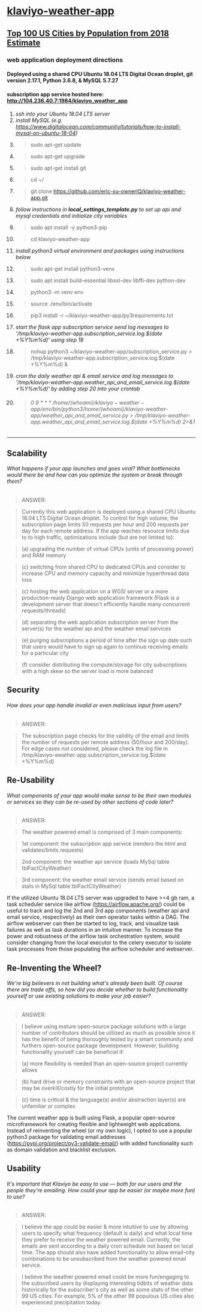 # [klaviyo-weather-app](https://www.klaviyo.com/weather-app)
## [Top 100 US Cities by Population from 2018 Estimate](https://en.wikipedia.org/wiki/List_of_United_States_cities_by_population)
### web application deployment directions
#### Deployed using a shared CPU Ubuntu 18.04 LTS Digital Ocean droplet, git version 2.17.1, Python 3.6.8, & MySQL 5.7.27 
#### subscription app service hosted here: http://104.236.40.7:1984/klaviyo_weather_app
1. *ssh into your Ubuntu 18.04 LTS server*
2. *install MySQL (e.g. https://www.digitalocean.com/community/tutorials/how-to-install-mysql-on-ubuntu-18-04)*
3. > sudo apt-get update
4. > sudo apt-get upgrade
5. > sudo apt-get install git
6. > cd ~/
7. > git clone https://github.com/eric-xu-ownerIQ/klaviyo-weather-app.git
8. *follow instructions in **local_settings_template.py** to set up api and mysql credentials and initialize city variables*
9. > sudo apt install -y python3-pip
10. > cd klaviyo-weather-app
11. *install python3 virtual environment and packages using instructions below*
12. > sudo apt-get install python3-venv
13. > sudo apt install build-essential libssl-dev libffi-dev python-dev
14. > python3 -m venv env 
15. > source ./env/bin/activate
16. > pip3 install -r ~/klaviyo-weather-app/py3requirements.txt
17. *start the flask app subscription service send log messages to '/tmp/klaviyo-weather-app.subscription_service.log.$(date +\%Y\%m\%d)' using step 18*
18. > nohup python3 ~/klaviyo-weather-app/subscription_service.py > /tmp/klaviyo-weather-app.subscription_service.log.$(date +\%Y\%m\%d) &
19. *cron the daily weather api & email service and log messages to '/tmp/klaviyo-weather-app.weather_api_and_email_service.log.$(date +\%Y\%m\%d)' by adding step 20 into your crontab*
20.  > ###### 0 9 * * * /home/$(whoami)/klaviyo-weather-app/env/bin/python3 /home/$(whoami)/klaviyo-weather-app/weather_api_and_email_service.py > /tmp/klaviyo-weather-app.weather_api_and_email_service.log.$(date +\%Y\%m\%d) 2>&1

-----------------------------------------------------------------------------------------------------------------------------

## Scalability 
###### What happens if your app launches and goes viral? What bottlenecks would there be and how can you optimize the system or break through them?
>ANSWER: 

>Currently this web application is deployed using a shared CPU Ubuntu 18.04 LTS Digital Ocean droplet.  To control for high volume, the subscription page limits 50 requests per hour and 200 requests per day for each remote address.  If the app reaches resource limits due to to high traffic, optimizations include (but are not limited to):

>(a) upgrading the number of virtual CPUs (units of processing power) and RAM memory

>(c) switching from shared CPU to dedicated CPUs and consider to increase CPU and memory capacity and minimize hyperthread data loss

>(c) hosting the web application on a WGSI server or a more production-ready Django web application framework (Flask is a development server that doesn't efficiently handle many concurrent requests/threads)

>(d) separating the web application subscription server from the server(s) for the weather api and the weather email services

>(e) purging subscriptions a period of time after the sign up date such that users would have to sign up again to continue receiving emails for a particular city

>(f) consider distributing the compute/storage for city subscriptions with a high skew so the server load is more balanced



## Security 
###### How does your app handle invalid or even malicious input from users?
>ANSWER: 

>The subscription page checks for the validity of the email and limits the number of requests per remote address (50/hour and 200/day).  For edge cases not considered, please check the log file in /tmp/klaviyo-weather-app.subscription_service.log.$(date +\%Y\%m\%d)

## Re-Usability 
###### What components of your app would make sense to be their own modules or services so they can be re-used by other sections of code later?
>ANSWER: 

>The weather powered email is comprised of 3 main components: 

>1st component: the subscription app service (renders the html and validates/limits requests)  

>2nd component: the weather api service (loads MySql table tblFactCityWeather)

>3rd component: the weather email service (sends email based on stats in MySql table tblFactCityWeather)

If the utilized Ubuntu 18.04 LTS server was upgraded to have >=4 gb ram, a task scheduler service like airflow (https://airflow.apache.org/) could be useful to track and log the 2nd and 3rd app components (weather api and email service, respectively) as their own operator tasks within a DAG.  The airflow webserver can then be started to log, track, and visualize task failures as well as task durations in an intuitive manner.  To increase the power and robustness of the airflow task orchestration system, would consider changing from the local executor to the celery executor to isolate task processes from those populating the airflow scheduler and webserver.

## Re-Inventing the Wheel? 
###### We're big believers in not building what's already been built. Of course there are trade offs, so how did you decide whether to build functionality yourself or use existing solutions to make your job easier?
>ANSWER: 

>I believe using mature open-source package solutions with a large number of contributors should be utilized as much as possible since it has the benefit of being thoroughly tested by a smart community and furthers open-source package development.  However, building functionality yourself can be beneficial if:

>(a) more flexibility is needed than an open-source project currently allows 

>(b) hard drive or memory constraints with an open-source project that may be overkill/costly for the initial prototype

>(c) time is critical & the language(s) and/or abstraction layer(s) are unfamiliar or complex

The current weather app is built using Flask, a popular open-source microframework for creating flexible and lightweight web applications.  Instead of reinventing the wheel (or my own logic), I opted to use a popular python3 package for validating email addresses (https://pypi.org/project/py3-validate-email/) with added functionality such as domain validation and blacklist exclusion.


## Usability 
###### It's important that Klaviyo be easy to use — both for our users and the people they're emailing. How could your app be easier (or maybe more fun) to use?

>ANSWER:

>I believe the app could be easier & more intuitive to use by allowing users to specify what frequency (default is daily) and what local time they prefer to receive the weather powered email.  Currently, the emails are sent according to a daily cron schedule not based on local time.  The app should also have added functionality to allow email-city combinations to be unsubscribed from the weather powered email service.

>I believe the weather powered email could be more fun/engaging to the subscribed users by displaying interesting tidbits of weather data historically for the subscriber's city as well as some stats of the other 99 US cities.  For example, 5% of the other 99 populous US cities also experienced precipitation today.
